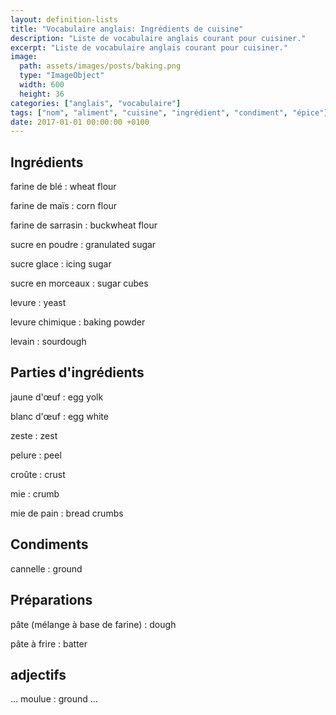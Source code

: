 ```yaml
---
layout: definition-lists
title: "Vocabulaire anglais: Ingrédients de cuisine"
description: "Liste de vocabulaire anglais courant pour cuisiner."
excerpt: "Liste de vocabulaire anglais courant pour cuisiner."
image:
  path: assets/images/posts/baking.png
  type: "ImageObject"
  width: 600
  height: 36
categories: ["anglais", "vocabulaire"]
tags: ["nom", "aliment", "cuisine", "ingrédient", "condiment", "épice"]
date: 2017-01-01 00:00:00 +0100
---
```


## Ingrédients

farine de blé
: wheat flour

farine de maïs
: corn flour

farine de sarrasin
: buckwheat flour

sucre en poudre
: granulated sugar

sucre glace
: icing sugar

sucre en morceaux
: sugar cubes

levure
: yeast

levure chimique
: baking powder

levain
: sourdough



## Parties d'ingrédients

jaune d'œuf
: egg yolk

blanc d'œuf
: egg white

zeste
: zest

pelure
: peel

croûte
: crust

mie
: crumb

mie de pain
: bread crumbs


## Condiments

cannelle
: ground


## Préparations

pâte (mélange à base de farine)
: dough

pâte à frire
: batter


## adjectifs

… moulue
: ground …
